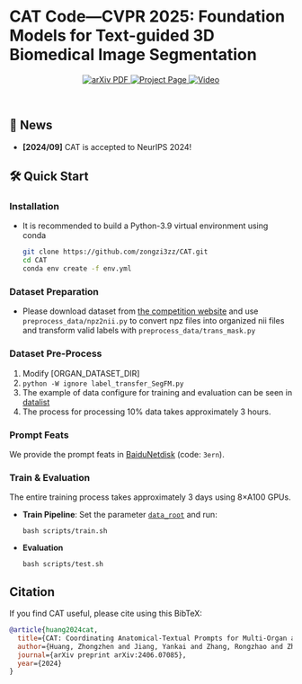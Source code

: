 # CAT Code—CVPR 2025: Foundation Models for Text-guided 3D Biomedical Image Segmentation

  <p align="center">
    <a href='https://arxiv.org/abs/2406.07085'>
      <img src='https://img.shields.io/badge/Paper-PDF-green?style=flat&logo=arXiv&logoColor=green' alt='arXiv PDF'>
    </a>
    <a href='https://github.com/zongzi3zz/CAT/'>
      <img src='https://img.shields.io/badge/Project-Page-blue?style=flat&logo=webpack' alt='Project Page'>
    </a>
    <a href='https://youtu.be/pLiBnWpk5iY'>
      <img src='https://img.shields.io/badge/Video-YouTube-red?style=flat&logo=YouTube' alt='Video'>
    </a>
  </p>
<br />

## 🎉 News
- **\[2024/09\]** CAT is accepted to NeurIPS 2024!

## 🛠️ Quick Start

### Installation

- It is recommended to build a Python-3.9 virtual environment using conda

  ```bash
  git clone https://github.com/zongzi3zz/CAT.git
  cd CAT
  conda env create -f env.yml

### Dataset Preparation
- Please download dataset from [the competition website](https://www.codabench.org/competitions/5651/) and use `preprocess_data/npz2nii.py` to convert npz files into organized nii files and transform valid labels with `preprocess_data/trans_mask.py`
### Dataset Pre-Process
1. Modify [ORGAN_DATASET_DIR]  
2. `python -W ignore label_transfer_SegFM.py`
3. The example of data configure for training and evaluation can be seen in [datalist](https://github.com/zongzi3zz/CAT/tree/main/datalist)
4. The process for processing 10% data takes approximately 3 hours.
### Prompt Feats
We provide the prompt feats in [BaiduNetdisk](https://pan.baidu.com/s/1N_f58HGNRVWAM7vccZ6rLg) (code: `3ern`).

### Train & Evaluation
The entire training process takes approximately 3 days using 8×A100 GPUs.
- **Train Pipeline**: 
  Set the parameter [`data_root`]() and run:
  ```shell
  bash scripts/train.sh
  ```
- **Evaluation**
  ```shell
  bash scripts/test.sh
  ```

## Citation
If you find CAT useful, please cite using this BibTeX:
```bibtex
@article{huang2024cat,
  title={CAT: Coordinating Anatomical-Textual Prompts for Multi-Organ and Tumor Segmentation},
  author={Huang, Zhongzhen and Jiang, Yankai and Zhang, Rongzhao and Zhang, Shaoting and Zhang, Xiaofan},
  journal={arXiv preprint arXiv:2406.07085},
  year={2024}
}
```
